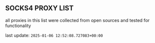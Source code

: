 ## SOCKS4 PROXY LIST

all proxies in this list were collected from open sources and tested for functionality

last update: `2025-01-06 12:52:08.727083+00:00`